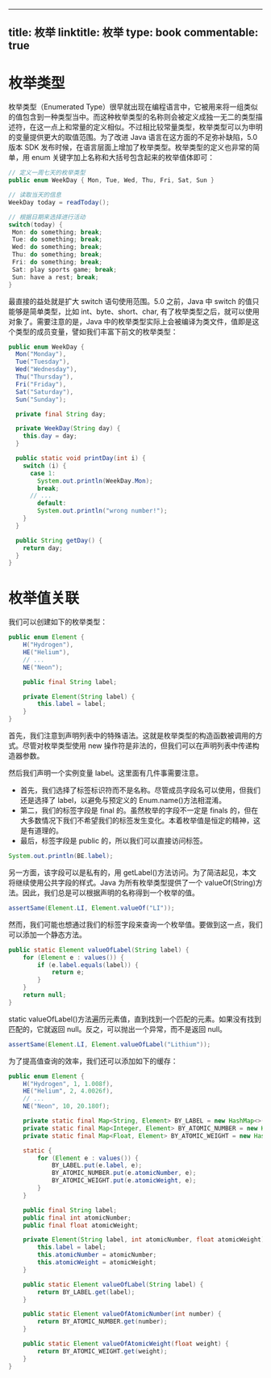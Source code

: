 
---
title: 枚举
linktitle: 枚举
type: book
commentable: true
---

# 枚举类型

枚举类型（Enumerated Type）很早就出现在编程语言中，它被用来将一组类似的值包含到一种类型当中。而这种枚举类型的名称则会被定义成独一无二的类型描述符，在这一点上和常量的定义相似。不过相比较常量类型，枚举类型可以为申明的变量提供更大的取值范围。为了改进 Java 语言在这方面的不足弥补缺陷，5.0 版本 SDK 发布时候，在语言层面上增加了枚举类型。枚举类型的定义也非常的简单，用 enum 关键字加上名称和大括号包含起来的枚举值体即可：

```java
// 定义一周七天的枚举类型
public enum WeekDay { Mon, Tue, Wed, Thu, Fri, Sat, Sun }

// 读取当天的信息
WeekDay today = readToday();

// 根据日期来选择进行活动
switch(today) {
 Mon: do something; break;
 Tue: do something; break;
 Wed: do something; break;
 Thu: do something; break;
 Fri: do something; break;
 Sat: play sports game; break;
 Sun: have a rest; break;
}
```

最直接的益处就是扩大 switch 语句使用范围。5.0 之前，Java 中 switch 的值只能够是简单类型，比如 int、byte、short、char, 有了枚举类型之后，就可以使用对象了。需要注意的是，Java 中的枚举类型实际上会被编译为类文件，值即是这个类型的成员变量，譬如我们丰富下前文的枚举类型：

```java
public enum WeekDay {
  Mon("Monday"),
  Tue("Tuesday"),
  Wed("Wednesday"),
  Thu("Thursday"),
  Fri("Friday"),
  Sat("Saturday"),
  Sun("Sunday");

  private final String day;

  private WeekDay(String day) {
    this.day = day;
  }

  public static void printDay(int i) {
    switch (i) {
      case 1:
        System.out.println(WeekDay.Mon);
        break;
      // ...
        default:
        System.out.println("wrong number!");
    }
  }

  public String getDay() {
    return day;
  }
}
```

# 枚举值关联

我们可以创建如下的枚举类型：

```java
public enum Element {
    H("Hydrogen"),
    HE("Helium"),
    // ...
    NE("Neon");

    public final String label;

    private Element(String label) {
        this.label = label;
    }
}
```

首先，我们注意到声明列表中的特殊语法。这就是枚举类型的构造函数被调用的方式。尽管对枚举类型使用 new 操作符是非法的，但我们可以在声明列表中传递构造器参数。

然后我们声明一个实例变量 label。这里面有几件事需要注意。

- 首先，我们选择了标签标识符而不是名称。尽管成员字段名可以使用，但我们还是选择了 label，以避免与预定义的 Enum.name()方法相混淆。
- 第二，我们的标签字段是 final 的。虽然枚举的字段不一定是 finals 的，但在大多数情况下我们不希望我们的标签发生变化。本着枚举值是恒定的精神，这是有道理的。
- 最后，标签字段是 public 的，所以我们可以直接访问标签。

```java
System.out.println(BE.label);
```

另一方面，该字段可以是私有的，用 getLabel()方法访问。为了简洁起见，本文将继续使用公共字段的样式。Java 为所有枚举类型提供了一个 valueOf(String)方法。因此，我们总是可以根据声明的名称得到一个枚举的值。

```java
assertSame(Element.LI, Element.valueOf("LI"));
```

然而，我们可能也想通过我们的标签字段来查询一个枚举值。要做到这一点，我们可以添加一个静态方法。

```java
public static Element valueOfLabel(String label) {
    for (Element e : values()) {
        if (e.label.equals(label)) {
            return e;
        }
    }
    return null;
}
```

static valueOfLabel()方法遍历元素值，直到找到一个匹配的元素。如果没有找到匹配的，它就返回 null。反之，可以抛出一个异常，而不是返回 null。

```java
assertSame(Element.LI, Element.valueOfLabel("Lithium"));
```

为了提高值查询的效率，我们还可以添加如下的缓存：

```java
public enum Element {
    H("Hydrogen", 1, 1.008f),
    HE("Helium", 2, 4.0026f),
    // ...
    NE("Neon", 10, 20.180f);

    private static final Map<String, Element> BY_LABEL = new HashMap<>();
    private static final Map<Integer, Element> BY_ATOMIC_NUMBER = new HashMap<>();
    private static final Map<Float, Element> BY_ATOMIC_WEIGHT = new HashMap<>();

    static {
        for (Element e : values()) {
            BY_LABEL.put(e.label, e);
            BY_ATOMIC_NUMBER.put(e.atomicNumber, e);
            BY_ATOMIC_WEIGHT.put(e.atomicWeight, e);
        }
    }

    public final String label;
    public final int atomicNumber;
    public final float atomicWeight;

    private Element(String label, int atomicNumber, float atomicWeight) {
        this.label = label;
        this.atomicNumber = atomicNumber;
        this.atomicWeight = atomicWeight;
    }

    public static Element valueOfLabel(String label) {
        return BY_LABEL.get(label);
    }

    public static Element valueOfAtomicNumber(int number) {
        return BY_ATOMIC_NUMBER.get(number);
    }

    public static Element valueOfAtomicWeight(float weight) {
        return BY_ATOMIC_WEIGHT.get(weight);
    }
}
```

    